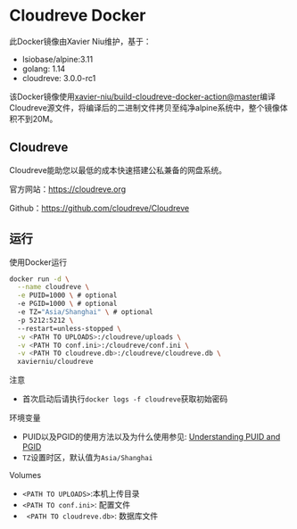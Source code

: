 # Cloudreve Docker

此Docker镜像由Xavier Niu维护，基于：

- lsiobase/alpine:3.11
- golang: 1.14
- cloudreve: 3.0.0-rc1

该Docker镜像使用[xavier-niu/build-cloudreve-docker-action@master](https://github.com/xavier-niu/build-cloudreve-docker-action)编译Cloudreve源文件，将编译后的二进制文件拷贝至纯净alpine系统中，整个镜像体积不到20M。

## Cloudreve

Cloudreve能助您以最低的成本快速搭建公私兼备的网盘系统。

官方网站：https://cloudreve.org

Github：https://github.com/cloudreve/Cloudreve

## 运行

使用Docker运行

```bash
docker run -d \
  --name cloudreve \
  -e PUID=1000 \ # optional
  -e PGID=1000 \ # optional
  -e TZ="Asia/Shanghai" \ # optional
  -p 5212:5212 \ 
  --restart=unless-stopped \
  -v <PATH TO UPLOADS>:/cloudreve/uploads \
  -v <PATH TO conf.ini>:/cloudreve/conf.ini \
  -v <PATH TO cloudreve.db>:/cloudreve/cloudreve.db \
  xavierniu/cloudreve
```

注意

- 首次启动后请执行`docker logs -f cloudreve`获取初始密码

环境变量

- PUID以及PGID的使用方法以及为什么使用参见: [Understanding PUID and PGID](https://docs.linuxserver.io/general/understanding-puid-and-pgid)
- `TZ`设置时区，默认值为`Asia/Shanghai`

Volumes

- `<PATH TO UPLOADS>`:本机上传目录
- `<PATH TO conf.ini>`: 配置文件
- ` <PATH TO cloudreve.db>`: 数据库文件

